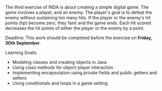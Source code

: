 The third exercise of INDA is about creating a simple digital game.
The game involves a player, and an enemy. The player's goal is to defeat the enemy without sustaining too many hits. If the player or the enemy's hit points (hp) become zero, they faint and the game ends. Each hit scored decreases the hit points of either the player or the enemy by a point.

Deadline: This work should be completed before the exercise on **Friday, 30th September**.

Learning Goals:
- Modeling classes and creating objects in Java
- Using class methods for object-player interaction
- Implementing encapsulation using private fields and public getters and setters
- Using conditionals and loops in a game setting